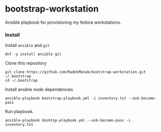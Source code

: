 # bootstrap-workstation
Ansible playbook for provisioning my fedora workstations.

### Install
Install `ansible` and `git`
```
dnf -y install ansible git
```
Clone this repository
```
git clone https://github.com/RadekManak/bootstrap-workstation.git ~/.bootstrap
cd ~/.bootstrap
```
Install ansible node dependencies
```
ansible-playbook bootstrap-playbook.yml -i inventory.txt --ask-become-pass
```
Run playbook.
```
ansible-playbook desktop-playbook.yml --ask-become-pass -i inventory.txt
```
